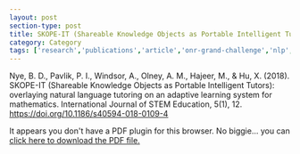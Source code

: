 ```yaml
---
layout: post
section-type: post
title: SKOPE-IT (Shareable Knowledge Objects as Portable Intelligent Tutors) - overlaying natural language tutoring on an adaptive learning system for mathematics
category: Category
tags: ['research','publications','article','onr-grand-challenge','nlp','education-research','discourse','agents','its']
---
```

Nye, B. D., Pavlik, P. I., Windsor, A., Olney, A. M., Hajeer, M., & Hu, X. (2018). SKOPE-IT (Shareable Knowledge Objects as Portable Intelligent Tutors): overlaying natural language tutoring on an adaptive learning system for mathematics. International Journal of STEM Education, 5(1), 12. https://doi.org/10.1186/s40594-018-0109-4

<object data="https://umdrive.memphis.edu/aolney/public/publications/Nye_et_al-2018-International_Journal_of_STEM_Education.pdf" type="application/pdf" width="100%" height="600px">
 
  <p>It appears you don't have a PDF plugin for this browser.
  No biggie... you can <a href="https://umdrive.memphis.edu/aolney/public/publications/Nye_et_al-2018-International_Journal_of_STEM_Education.pdf">click here to
  download the PDF file.</a></p>
  
</object>
